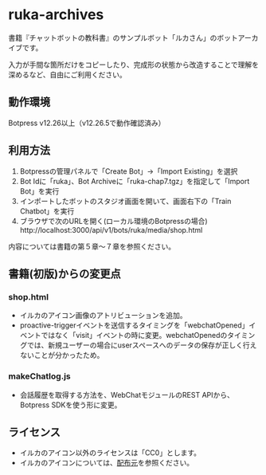 # ruka-archives
書籍『チャットボットの教科書』のサンプルボット「ルカさん」のボットアーカイブです。

入力が手間な箇所だけをコピーしたり、完成形の状態から改造することで理解を深めるなど、自由にご利用ください。

## 動作環境

Botpress v12.26以上（v12.26.5で動作確認済み）

## 利用方法

1. Botpressの管理パネルで「Create Bot」→「Import Existing」を選択
2. Bot Idに「ruka」、Bot Archiveに「ruka-chap7.tgz」を指定して「Import Bot」を実行
3. インポートしたボットのスタジオ画面を開いて、画面右下の「Train Chatbot」を実行
4. ブラウザで次のURLを開く(ローカル環境のBotpressの場合) http://localhost:3000/api/v1/bots/ruka/media/shop.html

内容については書籍の第５章〜７章を参照ください。

## 書籍(初版)からの変更点

### shop.html
* イルカのアイコン画像のアトリビューションを追加。
* proactive-triggerイベントを送信するタイミングを「webchatOpened」イベントではなく「visit」イベントの時に変更。webchatOpenedのタイミングでは、新規ユーザーの場合にuserスペースへのデータの保存が正しく行えないことが分かったため。

### makeChatlog.js
* 会話履歴を取得する方法を、WebChatモジュールのREST APIから、Botpress SDKを使う形に変更。

## ライセンス

* イルカのアイコン以外のライセンスは「CC0」とします。
* イルカのアイコンについては、[配布元](https://www.flaticon.com/free-icon/dolphin_141721
)を参照ください。

